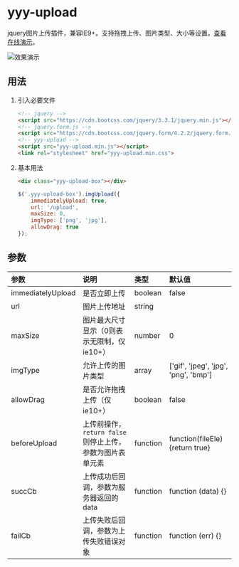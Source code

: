 # yyy-upload

jquery图片上传插件，兼容IE9+。支持拖拽上传、图片类型、大小等设置。[查看在线演示](https://violay33.github.io/yyy-upload/demo.html)。

![效果演示](https://s1.ax1x.com/2018/12/18/F0zO0S.gif)





## 用法

1. 引入必要文件
    
    ```html
    <!-- jquery -->
    <script src="https://cdn.bootcss.com/jquery/3.3.1/jquery.min.js"></script>
    <!-- jquery.form.js -->
    <script src="https://cdn.bootcss.com/jquery.form/4.2.2/jquery.form.min.js"></script>
    <!-- yyy-upload -->
    <script src="yyy-upload.min.js"></script>
    <link rel="stylesheet" href="yyy-upload.min.css">
    ```

2. 基本用法

    ```html
    <div class="yyy-upload-box"></div>
    ```

    ```js
    $('.yyy-upload-box').imgUpload({
        immediatelyUpload: true,
        url: '/upload',
        maxSize: 0,
        imgType: ['png', 'jpg'],
        allowDrag: true
    });
    ```


## 参数

| 参数 | 说明 | 类型 | 默认值 |
|:---|:---|:---|:---|
|immediatelyUpload|是否立即上传|boolean|false|
|url|图片上传地址|string||
|maxSize|图片最大尺寸显示（0则表示无限制，仅ie10+）|number|0|
|imgType|允许上传的图片类型|array|['gif', 'jpeg', 'jpg', 'png', 'bmp']|
|allowDrag|是否允许拖拽上传（仅ie10+）|boolean|false|
|beforeUpload|上传前操作，`return false` 则停止上传，参数为图片表单元素|function|function(fileEle){return true}|
|succCb|上传成功后回调，参数为服务器返回的data|function|function (data) {}|
|failCb|上传失败后回调，参数为上传失败错误对象|function|function (err) {}|




